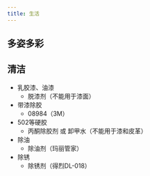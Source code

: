 ```yaml
---
title: 生活
---
```


## 多姿多彩

## 清洁

- 乳胶漆、油漆
    - 脱漆剂（不能用于漆面）
- 带漆除胶
    - 08984（3M）
- 502等硬胶
    - 丙酮除胶剂 或 卸甲水（不能用于漆和皮革）
- 除油
    - 除油剂（玛丽管家）
- 除锈
    - 除锈剂（得烈DL-018）